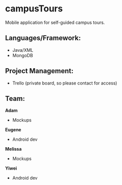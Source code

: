 # campusTours
Mobile application for self-guided campus tours.  

## Languages/Framework:  
- Java/XML  
- MongoDB
  
## Project Management:  
- Trello (private board, so please contact for access)  

## Team:  
**Adam**  
- Mockups  

**Eugene**  
- Android dev

**Melissa**  
- Mockups

**Yiwei**  
- Android dev



